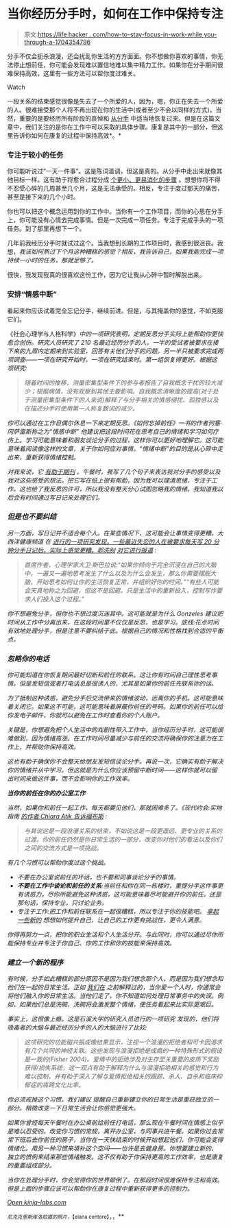 # 当你经历分手时，如何在工作中保持专注

> 原文:[https://life hacker . com/how-to-stay-focus-in-work-while you-through-a-1704354796](https://lifehacker.com/how-to-stay-focused-at-work-while-youre-going-through-a-1704354796)

分手不仅会扼杀浪漫，还会扰乱你生活的方方面面。你不想做你喜欢的事情，你无法停止想前任，你可能会发现难以置信地难以集中精力工作。如果你在分手期间很难保持高效，这里有一些方法可以帮你度过难关。

Watch

一段关系的结束感觉很像是失去了一个所爱的人，因为，嗯，你正在失去一个所爱的人。很难接受那个人将不再出现在你的生活中(或者至少不会以同样的方式)。当然，重要的是要经历所有阶段的哀悼和 [从分手](http://lifehacker.com/the-science-behind-why-breakups-suck-and-what-you-can-1460495310) 中适当地恢复过来。但是在这篇文章中，我们关注的是你在工作中可以采取的具体步骤。康复是其中的一部分，但这里告诉你如何在康复的过程中保持高效*。*

### 专注于较小的任务

你可能听说过“一天一件事”。这是陈词滥调，但这是真的。从分手中走出来就像其他目标一样。这有助于将愈合过程分成 [个更小、更易消化的步骤](http://lifehacker.com/how-can-i-turn-vague-goals-into-actionable-to-dos-5925801) 。想想你将不得不忍受心碎的几周甚至几个月，这是无法承受的。相反，专注于度过那天的痛苦，甚至是接下来的几个小时。

你也可以把这个概念运用到你的工作中。当你有一个工作项目，而你的心思在分手上，你可能没有心情去完成事情。但是一次完成一项任务。专注于完成手头的一项任务。到了那里再想下一个。

几年前我经历分手时就试过这个。当我想到长期的工作项目时，我感到很沮丧。我想，*我该如何熬过下个月这种糟糕的感觉？相反，我告诉自己，如果我能完成一项持续一小时的任务，那就足够了。*

很快，我发现我真的很喜欢这份工作，因为它让我从心碎中暂时解脱出来。

### 安排“情感中断”

看起来你应该试着完全忘记分手，继续前进。但是，与其掩盖你的感觉，不如克服它们。

《社会心理学与人格科学》[](http://spp.sagepub.com/content/early/2014/12/18/1948550614563085.abstract)*中的一项研究表明，定期反思分手实际上能帮助你更快愈合创伤。研究人员研究了 210 名最近经历分手的人。一半的受试者被要求在接下来的九周内定期来到实验室，回答有关他们分手的问题。另一半只被要求完成两项调查——一项在研究开始时，一项在研究结束时。第一组恢复得更好。根据这项研究:*

> *随着时间的推移，测量密集型条件下的参与者报告了自我概念干扰的较大减少；根据病情，没有观察到其他主要影响。自我概念清晰度的提高(对于处于测量密集型条件下的人来说)解释了与分手相关的情感侵扰、孤独感以及在描述分手时使用第一人称复数词的减少。*

*你可以通过在工作日偶尔休息一下来定期反思。《如何忘掉前任》一书的作者何塞·冈萨雷斯称之为“情感中断” 他建议把这段时间花在思考自己的情绪和学习如何疗伤上。学习可能意味着和朋友谈论分手的过程，这样你可以更好地理解它。这可能意味着阅读像这样的文章，关于你如何应对事情。“情绪中断”的目的是从心碎中走出来，重新获得情绪控制。*

*对我来说，它 [有助于期刊](http://lifehacker.com/why-you-should-keep-a-journal-and-how-to-start-yours-1547057185) 。午餐时，我写了几个句子来表达我对分手的感受以及我对这些感受的想法。把它写在纸上很有帮助，因为我可以理清思绪，专注于工作。这也给了我反思的许可，所以我没有整天分心试图忽略我的情绪。我知道我以后会有时间通过写日记来处理它们。*

### *但是也不要纠结*

*另一方面，写日记并不适合每个人。在某些情况下，这可能会让事情变得更糟。大西洋健康频道 在 [*进行的一项研究发现，一些最近失恋的人在被要求每天写 20 分钟分手日记后，实际上感觉更糟。耶洗别*](http://www.theatlantic.com/health/archive/2012/11/journaling-after-a-break-up-only-makes-things-worse/265748/) *[对它进行报道](http://jezebel.com/journaling-about-your-breakup-just-makes-it-even-worse-5964577)* *:**

> *首席作者、心理学家大卫·斯巴拉说:“如果你倾向于完全沉浸在自己的大脑中，一遍又一遍地思考发生了什么以及为什么会发生，那么你需要摆脱大脑，开始思考如何让你的生活恢复正常，并组织好你的时间。”“有些人可能会天真地称之为回避，但这不是回避。只是生活中的重新投入，控制写作要求人们投入这个过程。”*

*你不想避免分手，但你也不想过度沉迷其中。这可能就是为什么 Gonzeles 建议把时间从工作中分离出来，在这段时间里不仅仅是反思，也是学习。底线:花点时间有效地处理分手，但是注意不要纠结于此。根据自己的情况和性格找到合适的平衡点。*

### *忽略你的电话*

*你可能知道在你恢复期间最好切断和前任的联系。这让你有时间自己理性思考事情。但是发短信或者打电话总是很诱人的，尤其是如果你的前任先联系你的话。*

*为了抵制这种诱惑，避免分手后交流带来的情绪波动，远离你的手机。这可能意味着关闭它。如果这不可能，这可能意味着屏蔽你前任的号码。如果你的前任可以给你发电子邮件，你就可以避免在工作时查看你的个人账户。*

*关键是，你想避免把个人生活中的戏剧性带入工作中，当你经历分手时，这可能很难做到，因为情绪高涨。在工作时间尽量减少与前任的交流将确保你的注意力在工作上，并帮助你保持高效。*

*这也有助于确保你不会整天给朋友发短信谈论分手。再说一次，它确实有助于解决你的情绪并从中学习。但这就是为什么你应该预留中断时间——这样你就可以留出时间来做这件事，而不会影响你的工作效率。*

***当你的前任在你的办公室工作***

*当然，如果你和前任一起工作，每天都要见他们，那就困难多了。《现代约会:实地指南 [的作者 Chiara Atik 告诉福布斯](http://www.forbes.com/sites/jacquelynsmith/2013/07/17/how-to-work-with-someone-after-a-breakup/) :*

> *与其说这是一段浪漫关系的结束，不如说这是一段更遥远、更专业的关系的过渡。你的前任仍然是你日常生活的一部分，改变你对他们的看法以及你们之间的交流方式是一项挑战。*

*有几个习惯可以帮助你度过这个挑战。*

*   *不要在办公室说前任的坏话，也不要和同事谈论分手的事情。*
*   ***不要在工作中谈论和前任的关系**:当前任和你在同一栋楼时，重提分手这件事更有诱惑力。尽你所能避免这种诱惑，这可能意味着尽可能避开你的前任。还是那句话，保持专业，只讨论业务。*
*   *专注于工作:把工作和前任联系在一起很糟糕，所以专注于你的技能吧。 [拿起一些新的](http://lifehacker.com/commit-an-hour-a-day-to-improving-your-skills-at-work-1577712726) 想想如何提升自己，让自己的工作更有挑战性，更令人满意。*

*你得再努力一点，把你的职业生活和个人生活分开。与此同时，你可以通过尽你所能保持专业并专注于你自己、你的工作和你的技能来保持高效。*

### *建立一个新的程序*

*有时候，分手如此糟糕的部分原因不是因为我们想念那个人，而是因为我们想念和他们在一起的日常生活。正如 [我们在](http://lifehacker.com/how-to-banish-your-ex-from-your-digital-life-5830264) 之前解释过的，当你爱一个人时，你通常会将他们融入你的日常生活。当他们走了，你不知道如何处理日常事务中的失误。例如，如果他们总是洗碗，洗碗将会激发整个情绪，使任务看起来比实际更艰巨。*

*事实上，这很像上瘾。这是石溪大学的研究人员进行的一项研究 发现的，他们将吸毒者的大脑与最近经历分手的人的大脑进行了比较:*

> *这项研究的功能磁共振成像结果显示，注视一个浪漫的拒绝者和可卡因渴求有几个共同的神经关联。这些发现与浪漫拒绝是成瘾的一种特殊形式的假设是一致的(Fisher 2004)。爱情中的拒绝涉及对生存至关重要的皮质下奖励获得/损失系统，这一观点有助于解释为什么与浪漫拒绝相关的感觉和行为难以控制，并有助于深入了解与爱情拒绝相关的跟踪、杀人、自杀和临床抑郁症的高跨文化比率。*

*你必须戒掉这个习惯。我们建议 提醒自己重新建立你的日常生活是重获独立的一部分。稍微改变一下日常生活会让你感觉更强大。*

*如果你曾经每天午餐时在办公桌前给前任打电话，那么现在午餐时间在情感上似乎是难以忍受的。改变你习惯的常规，离开办公室，与同事共进午餐。如果你过去常常下班后去你前任的房子，当你在一天快结束的时候开始想起他们，你可能会变得情绪化。用另一种习惯来填补这个空间——也许是去健身房。你想要建立新的、独立的惯例来结束那些情绪触发。这不仅有助于你保持更高的工作效率，也是康复的重要组成部分。*

*当你在处理分手时，你会觉得你的世界颠倒了。在那段时间很难保持专注和高效。但是上面的步骤应该可以帮助你在康复过程中重新获得更多的控制力。*

*[Open *kinja-labs.com*](http://kinja-labs.com/related-widget/?posts=1660237226,1460495310,1671056421&title=Recommended%20stories)*

*<small>*尼克克里斯库洛拍摄的照片，*</small><small>*【elana centore】*</small>*，，**